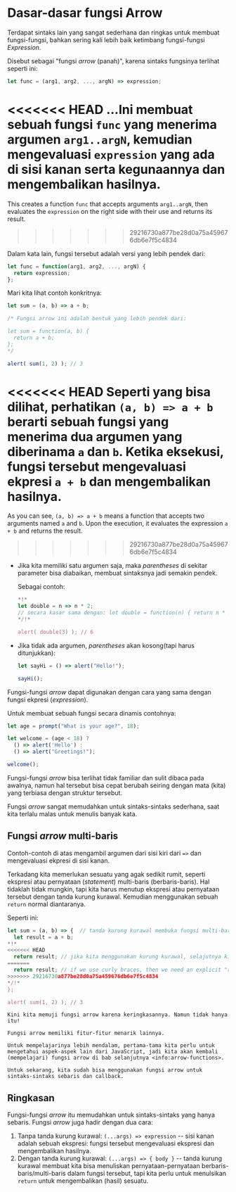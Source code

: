 # Dasar-dasar fungsi Arrow

Terdapat sintaks lain yang sangat sederhana dan ringkas untuk membuat fungsi-fungsi, bahkan sering kali lebih baik ketimbang fungsi-fungsi *Expression*.

Disebut sebagai "fungsi *arrow* (panah)", karena sintaks fungsinya terlihat seperti ini:

```js
let func = (arg1, arg2, ..., argN) => expression;
```

<<<<<<< HEAD
...Ini membuat sebuah fungsi `func` yang menerima argumen `arg1..argN`, kemudian mengevaluasi `expression` yang ada di sisi kanan serta kegunaannya dan mengembalikan hasilnya.
=======
This creates a function `func` that accepts arguments `arg1..argN`, then evaluates the `expression` on the right side with their use and returns its result.
>>>>>>> 29216730a877be28d0a75a459676db6e7f5c4834

Dalam kata lain, fungsi tersebut adalah versi yang lebih pendek dari:

```js
let func = function(arg1, arg2, ..., argN) {
  return expression;
};
```

Mari kita lihat contoh konkritnya:

```js run
let sum = (a, b) => a + b;

/* Fungsi arrow ini adalah bentuk yang lebih pendek dari:

let sum = function(a, b) {
  return a + b;
};
*/

alert( sum(1, 2) ); // 3
```

<<<<<<< HEAD
Seperti yang bisa dilihat, perhatikan `(a, b) => a + b` berarti sebuah fungsi yang menerima dua argumen yang diberinama `a` dan `b`. Ketika eksekusi, fungsi tersebut mengevaluasi ekpresi `a + b` dan mengembalikan hasilnya.
=======
As you can see, `(a, b) => a + b` means a function that accepts two arguments named `a` and `b`. Upon the execution, it evaluates the expression `a + b` and returns the result.
>>>>>>> 29216730a877be28d0a75a459676db6e7f5c4834

- Jika kita memiliki satu argumen saja, maka *parentheses* di sekitar parameter bisa diabaikan, membuat sintaksnya jadi semakin pendek.

    Sebagai contoh:

    ```js run
    *!*
    let double = n => n * 2;
    // secara kasar sama dengan: let double = function(n) { return n * 2 }
    */!*

    alert( double(3) ); // 6
    ```

- Jika tidak ada argumen, *parentheses* akan kosong(tapi harus ditunjukkan):

    ```js run
    let sayHi = () => alert("Hello!");

    sayHi();
    ```

Fungsi-fungsi *arrow* dapat digunakan dengan cara yang sama dengan fungsi ekpresi (*expression*).

Untuk membuat sebuah fungsi secara dinamis contohnya:

```js run
let age = prompt("What is your age?", 18);

let welcome = (age < 18) ?
  () => alert('Hello') :
  () => alert("Greetings!");

welcome();
```

Fungsi-fungsi *arrow* bisa terlihat tidak familiar dan sulit dibaca pada awalnya, namun hal tersebut bisa cepat berubah seiring dengan mata (kita) yang terbiasa dengan struktur tersebut.

Fungsi *arrow* sangat memudahkan untuk sintaks-sintaks sederhana, saat kita terlalu malas untuk menulis banyak kata.

## Fungsi *arrow* multi-baris

Contoh-contoh di atas mengambil argumen dari sisi kiri dari `=>` dan mengevaluasi ekpresi di sisi kanan.

Terkadang kita memerlukan sesuatu yang agak sedikit rumit, seperti ekspresi atau pernyataan (*statement*) multi-baris (berbaris-baris). Hal tidaklah tidak mungkin, tapi kita harus menutup ekspresi atau pernyataan tersebut dengan tanda kurung kurawal. Kemudian menggunakan sebuah `return` normal diantaranya.

Seperti ini:

```js run
let sum = (a, b) => {  // tanda kurung kurawal membuka fungsi multi-baris
  let result = a + b;
*!*
<<<<<<< HEAD
  return result; // jika kita menggunakan kurung kurawal, selajutnya kita perlu menuliskan "return" 
=======
  return result; // if we use curly braces, then we need an explicit "return"
>>>>>>> 29216730a877be28d0a75a459676db6e7f5c4834
*/!*
};

alert( sum(1, 2) ); // 3
```

```smart header="More to come"
Kini kita memuji fungsi arrow karena keringkasannya. Namun tidak hanya itu!

Fungsi arrow memiliki fitur-fitur menarik lainnya.

Untuk mempelajarinya lebih mendalam, pertama-tama kita perlu untuk mengetahui aspek-aspek lain dari JavaScript, jadi kita akan kembali (mempelajari) fungsi arrow di bab selanjutnya <info:arrow-functions>.

Untuk sekarang, kita sudah bisa menggunakan fungsi arrow untuk sintaks-sintaks sebaris dan callback.
```

## Ringkasan

Fungsi-fungsi *arrow* itu memudahkan untuk sintaks-sintaks yang hanya sebaris. Fungsi *arrow* juga hadir dengan dua cara:

1. Tanpa tanda kurung kurawal: `(...args) => expression` -- sisi kanan adalah sebuah ekspresi: fungsi tersebut mengevaluasi ekspresi dan mengembalikan hasilnya.
2. Dengan tanda kurung kurawal: `(...args) => { body }` -- tanda kurung kurawal membuat kita bisa menuliskan pernyataan-pernyataan berbaris-baris/multi-baris dalam fungsi tersebut, tapi kita perlu untuk menulsikan `return` untuk mengembalikan (hasil) sesuatu.
